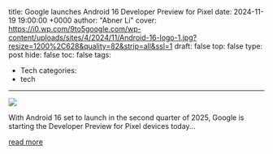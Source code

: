 title: Google launches Android 16 Developer Preview for Pixel
date: 2024-11-19 19:00:00 +0000
author: "Abner Li"
cover: https://i0.wp.com/9to5google.com/wp-content/uploads/sites/4/2024/11/Android-16-logo-1.jpg?resize=1200%2C628&quality=82&strip=all&ssl=1
draft: false
top: false
type: post
hide: false
toc: false
tags:
  - Tech
categories:
  - tech
---

![](https://i0.wp.com/9to5google.com/wp-content/uploads/sites/4/2024/11/Android-16-logo-1.jpg?resize=1200%2C628&quality=82&strip=all&ssl=1)

With Android 16 set to launch in the second quarter of 2025, Google is starting the Developer Preview for Pixel devices today...

[read more](https://9to5google.com/2024/11/19/android-16-developer-preview-pixel/)
